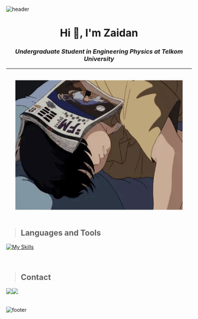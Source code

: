 ![header](https://capsule-render.vercel.app/api?type=waving&color=1E2436&text=Welcome!&fontAlign=48&fontAlignY=30&fontSize=40&fontColor=EFEFEF&animation=twinkling&height=150&section=header)
<h1 align="center">Hi 👋, I'm Zaidan</h1>

**_<h3 align="center">Undergraduate Student in Engineering Physics at Telkom University</h3>_**
<!-- [![profile views](https://komarev.com/ghpvc/?username=zaidanfzn)](https://github.com/zaidanfzn) -->
---
<br>
<div align = "center"><img src="https://github.com/Zaidanfzn/Zaidanfzn/blob/main/img/animation-sleeping.gif"/ width="90%" height="350px"></div><br>

> ## Languages and Tools
[![My Skills](https://skillicons.dev/icons?i=vscode,c,cpp,html,css,py)](https://skillicons.dev)
<!-- > ## Contact with me
[instagram](https://www.instagram.com/zaidnfz_/)
[linkedln](https://linkedin.com/in/zaidanfzn)
[whatsapp](https://wa.me/6282123870889) -->
<br>

> ## Contact
<div style="display:flex; flex-direction:row;">
    <a href="https://www.instagram.com/zaidnfz_/">
        <img src="https://img.shields.io/badge/Instagram-E4405F?style=for-the-badge&logo=Instagram&logoColor=white"> 
    </a>
    <a href="mailto:zaidanfauzan.edu@gmail.com">
        <img src="https://img.shields.io/badge/Gmail-EA4335?style=for-the-badge&logo=Gmail&logoColor=white"> 
    </a>
</div><br>

![footer](https://capsule-render.vercel.app/api?type=waving&color=1E2436&height=150&section=footer)
